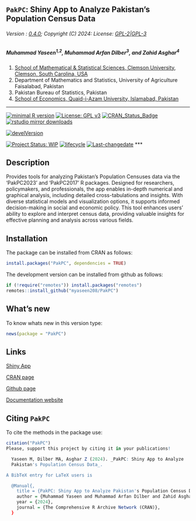 
## `PakPC`: Shiny App to Analyze Pakistan’s Population Census Data

###### Version : [0.4.0](https://myaseen208.com/PakPC/); Copyright (C) 2024: License: [GPL-2\|GPL-3](https://www.r-project.org/Licenses/)

##### *Muhammad Yaseen<sup>1,2</sup>, Muhammad Arfan Dilber<sup>3</sup>, and Zahid Asghar<sup>4</sup>*

1.  [School of Mathematical & Statistical Sciences, Clemson University,
    Clemson, South Carolina,
    USA](https://www.clemson.edu/science/academics/departments/mathstat/about/profiles/myaseen)
2.  Department of Mathematics and Statistics, University of Agriculture
    Faisalabad, Pakistan
3.  Pakistan Bureau of Statistics, Pakistan
4.  [School of Economics, Quaid-i-Azam University, Islamabad,
    Pakistan](https://zahidasghar.com/)

------------------------------------------------------------------------

[![minimal R
version](https://img.shields.io/badge/R%3E%3D-3.5.0-6666ff.svg)](https://cran.r-project.org/)
[![License: GPL
v3](https://img.shields.io/badge/License-GPL%20v3-blue.svg)](https://www.gnu.org/licenses/gpl-3.0)
[![CRAN_Status_Badge](https://www.r-pkg.org/badges/version-last-release/PakPC)](https://cran.r-project.org/package=PakPC)
[![rstudio mirror
downloads](https://cranlogs.r-pkg.org/badges/grand-total/PakPC?color=green)](https://CRAN.R-project.org/package=PakPC)
<!-- [![packageversion](https://img.shields.io/badge/Package%20version-0.2.3.3-orange.svg)](https://github.com/myaseen208/PakPC) -->

[![develVersion](https://img.shields.io/badge/devel%20version-0.2.0-orange.svg)](https://github.com/myaseen208/PakPC)

<!-- [![GitHub Download Count](https://github-basic-badges.herokuapp.com/downloads/myaseen208/PakPC/total.svg)] -->

[![Project Status:
WIP](https://www.repostatus.org/badges/latest/inactive.svg)](https://www.repostatus.org/#inactive)
[![lifecycle](https://img.shields.io/badge/lifecycle-stable-brightgreen.svg)](https://lifecycle.r-lib.org/articles/stages.html#stable)
[![Last-changedate](https://img.shields.io/badge/last%20change-2024--12--09-yellowgreen.svg)](https://github.com/myaseen208/PakPC)
\*\*\*

## Description

Provides tools for analyzing Pakistan’s Population Censuses data via the
‘PakPC2023’ and ‘PakPC2017’ R packages. Designed for researchers,
policymakers, and professionals, the app enables in-depth numerical and
graphical analysis, including detailed cross-tabulations and insights.
With diverse statistical models and visualization options, it supports
informed decision-making in social and economic policy. This tool
enhances users’ ability to explore and interpret census data, providing
valuable insights for effective planning and analysis across various
fields.

## Installation

The package can be installed from CRAN as follows:

``` r
install.packages("PakPC", dependencies = TRUE)
```

The development version can be installed from github as follows:

``` r
if (!require("remotes")) install.packages("remotes")
remotes::install_github("myaseen208/PakPC")
```

## What’s new

To know whats new in this version type:

``` r
news(package = "PakPC")
```

## Links

[Shiny App](https://myaseen208.shinyapps.io/PakPC/)

[CRAN page](https://cran.r-project.org/package=PakPC)

[Github page](https://github.com/myaseen208/PakPC)

[Documentation website](https://myaseen208.com/PakPC/)

## Citing `PakPC`

To cite the methods in the package use:

``` r
citation("PakPC")
Please, support this project by citing it in your publications!

  Yaseen M, Dilber MA, Asghar Z (2024). _PakPC: Shiny App to Analyze
  Pakistan's Population Census Data_.

A BibTeX entry for LaTeX users is

  @Manual{,
    title = {PakPC: Shiny App to Analyze Pakistan's Population Census Data},
    author = {Muhammad Yaseen and Muhammad Arfan Dilber and Zahid Asghar},
    year = {2024},
    journal = {The Comprehensive R Archive Network (CRAN)},
  }
```
